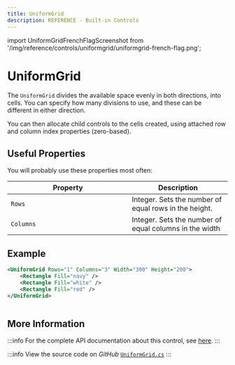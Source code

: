 ```yaml
---
title: UniformGrid
description: REFERENCE - Built-in Controls
---
```


import UniformGridFrenchFlagScreenshot from '/img/reference/controls/uniformgrid/uniformgrid-french-flag.png';

# UniformGrid

The `UniformGrid` divides the available space evenly in both directions, into cells. You can specify how many divisions to use, and these can be different in either direction.

You can then allocate child controls to the cells created, using attached row and column index properties (zero-based).

## Useful Properties

You will probably use these properties most often:

<table>
  <thead>
    <tr>
      <th width="261">Property</th>
      <th>Description</th>
    </tr>
  </thead>
  <tbody>
    <tr>
      <td><code>Rows</code></td>
      <td>Integer. Sets the number of equal rows in the height.</td>
    </tr>
    <tr>
      <td><code>Columns</code></td>
      <td>Integer. Sets the number of equal columns in the width</td>
    </tr>
  </tbody>
</table>

## Example

```xml
<UniformGrid Rows="1" Columns="3" Width="300" Height="200">
    <Rectangle Fill="navy" />
    <Rectangle Fill="white" />
    <Rectangle Fill="red" />
</UniformGrid>
```

<img src={UniformGridFrenchFlagScreenshot} alt="" />

## More Information

:::info
For the complete API documentation about this control, see [here](https://reference.avaloniaui.net/api/Avalonia.Controls.Primitives/UniformGrid/).
:::

:::info
View the source code on _GitHub_ [`UniformGrid.cs`](https://github.com/AvaloniaUI/Avalonia/blob/master/src/Avalonia.Controls/Primitives/UniformGrid.cs)
:::



